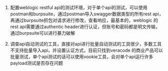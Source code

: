1. 配置weblogic restful  api的测试环境，对于单个api的测试，可以使用postman和burpsuite，通过postman导入swagger数据类型的所有rest api，再通过burpsuite抓包对请求进行修改，查看响应，最基本的，weblogic 的rest api需要通过authentic header进行认证，但账号和密码都是明文传输，通过burpsuite可以进行暴力破解

2. 调查api自动测试的工具，直接对api进行批量自动测试的工具很少，多数工具不支持批量导入api，并设置认证方式，目前只找到veracode 的商业产品可以批量测试，单个api测试的话可以使用vookie工具，会对单个api运行许多payload测试是否存在问题
